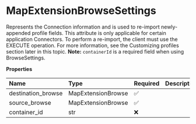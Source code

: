 # MapExtensionBrowseSettings

Represents the Connection information and is used to re-import newly-appended profile fields. This attribute is only applicable for certain application Connectors. To perform a re-import, the client must use the EXECUTE operation. For more information, see the Customizing profiles section later in this topic. **Note:** `containerId` is a required field when using BrowseSettings.

**Properties**

| Name               | Type               | Required | Description |
| :----------------- | :----------------- | :------- | :---------- |
| destination_browse | MapExtensionBrowse | ✅       |             |
| source_browse      | MapExtensionBrowse | ✅       |             |
| container_id       | str                | ❌       |             |

